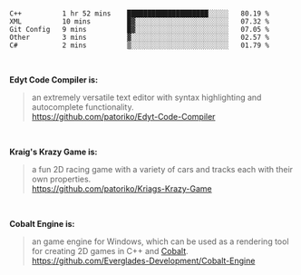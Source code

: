 <br>

<!--START_SECTION:waka-->
```text
C++          1 hr 52 mins    ████████████████████░░░░░   80.19 % 
XML          10 mins         █▓░░░░░░░░░░░░░░░░░░░░░░░   07.32 % 
Git Config   9 mins          █▓░░░░░░░░░░░░░░░░░░░░░░░   07.05 % 
Other        3 mins          ▓░░░░░░░░░░░░░░░░░░░░░░░░   02.57 % 
C#           2 mins          ▒░░░░░░░░░░░░░░░░░░░░░░░░   01.79 % 
```
<!--END_SECTION:waka-->

<br>

__Edyt Code Compiler is:__
>  an extremely versatile text editor with syntax highlighting and autocomplete functionality. 
> <br>
> https://github.com/patoriko/Edyt-Code-Compiler

<br>

__Kraig's Krazy Game is:__
> a fun 2D racing game with a variety of cars and tracks each with their own properties.
> <br>
> https://github.com/patoriko/Kriags-Krazy-Game

<br>

__Cobalt Engine is:__
> an game engine for Windows, which can be used as a rendering tool for creating 2D games in C++ and [Cobalt](https://github.com/Everglades-Development/Cobalt).
> <br>
> https://github.com/Everglades-Development/Cobalt-Engine
